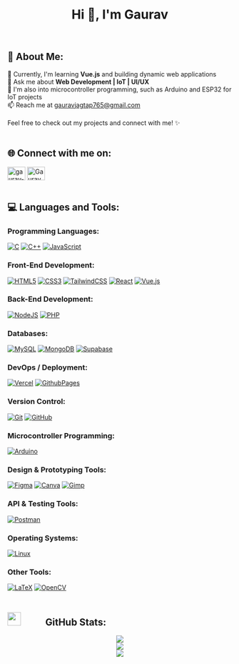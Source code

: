 # <h1 align="center">Hi 👋, I'm Gaurav</h1>
<br>

## 💫 About Me:
🔭 Currently, I'm learning **Vue.js** and building dynamic web applications <br>
💬 Ask me about **Web Development | IoT | UI/UX** <br>
🔧 I'm also into microcontroller programming, such as Arduino and ESP32 for IoT projects <br>
📫 Reach me at gauravjagtap765@gmail.com <br><br>
Feel free to check out my projects and connect with me! ✨
<br><br>

## 🌐 Connect with me on:
<a href="https://linkedin.com/in/gaurav-jagtap-210738259" target="blank"><img align="center" src="https://raw.githubusercontent.com/rahuldkjain/github-profile-readme-generator/master/src/images/icons/Social/linked-in-alt.svg" alt="gaurav-jagtap-210738259" height="30" width="40" /></a>
<a href="https://twitter.com/GauravJagtap04" target="blank"><img align="center" src="https://raw.githubusercontent.com/rahuldkjain/github-profile-readme-generator/master/src/images/icons/Social/twitter.svg" alt="GauravJagtap04" height="30" width="40" /></a>
<br><br>

## 💻 Languages and Tools:

### Programming Languages:
<a href="https://www.w3schools.com/c">![C](https://img.shields.io/badge/c-%2300599C.svg?style=for-the-badge&logo=c&logoColor=white)</a> 
<a href="https://www.w3schools.com/c++">![C++](https://img.shields.io/badge/c++-%2300599C.svg?style=for-the-badge&logo=c%2B%2B&logoColor=white)</a> 
<a href="https://developer.mozilla.org/en-US/docs/Web/JavaScript">![JavaScript](https://img.shields.io/badge/javascript-%23323330.svg?style=for-the-badge&logo=javascript&logoColor=%23F7DF1E)</a>

### Front-End Development:
<a href="https://www.w3schools.com/html/">![HTML5](https://img.shields.io/badge/html5-%23E34F26.svg?style=for-the-badge&logo=html5&logoColor=white)</a>
<a href="https://www.w3schools.com/css/">![CSS3](https://img.shields.io/badge/css3-%231572B6.svg?style=for-the-badge&logo=css3&logoColor=white)</a>
<a href="https://tailwindcss.com/">![TailwindCSS](https://img.shields.io/badge/tailwindcss-%2338B2AC.svg?style=for-the-badge&logo=tailwind-css&logoColor=white)</a>
<a href="https://react.dev/">![React](https://img.shields.io/badge/react-%2320232a.svg?style=for-the-badge&logo=react&logoColor=%2361DAFB)</a>
<a href="https://vuejs.org/">![Vue.js](https://img.shields.io/badge/vue.js-%2335495e.svg?style=for-the-badge&logo=vuedotjs&logoColor=%234FC08D)</a>

### Back-End Development:
<a href="https://nodejs.org/en">![NodeJS](https://img.shields.io/badge/node.js-6DA55F?style=for-the-badge&logo=node.js&logoColor=white)</a>
<a href="https://www.php.net/">![PHP](https://img.shields.io/badge/php-%23777BB4.svg?style=for-the-badge&logo=php&logoColor=white)</a>

### Databases:
<a href="https://www.mysql.com/">![MySQL](https://img.shields.io/badge/mysql-4479A1.svg?style=for-the-badge&logo=mysql&logoColor=white)</a>
<a href="https://www.mongodb.com/">![MongoDB](https://img.shields.io/badge/MongoDB-%234ea94b.svg?style=for-the-badge&logo=mongodb&logoColor=white)</a>
<a href="https://supabase.com/">![Supabase](https://img.shields.io/badge/Supabase-3ECF8E?style=for-the-badge&logo=supabase&logoColor=white)</a>

### DevOps / Deployment:
<a href="https://vercel.com/">![Vercel](https://img.shields.io/badge/vercel-%23000000.svg?style=for-the-badge&logo=vercel&logoColor=white)</a>
<a href="https://pages.github.com/">![GithubPages](https://img.shields.io/badge/github%20pages-121013?style=for-the-badge&logo=github&logoColor=white)</a>

### Version Control:
<a href="https://git-scm.com/">![Git](https://img.shields.io/badge/git-%23F05033.svg?style=for-the-badge&logo=git&logoColor=white)</a>
<a href="https://github.com/">![GitHub](https://img.shields.io/badge/github-%23121011.svg?style=for-the-badge&logo=github&logoColor=white)</a>

### Microcontroller Programming:
<a href="https://www.arduino.cc/">![Arduino](https://img.shields.io/badge/-Arduino-00979D?style=for-the-badge&logo=Arduino&logoColor=white)</a>

### Design & Prototyping Tools:
<a href="https://www.figma.com/">![Figma](https://img.shields.io/badge/figma-%23F24E1E.svg?style=for-the-badge&logo=figma&logoColor=white)</a>
<a href="https://www.canva.com/">![Canva](https://img.shields.io/badge/Canva-%2300C4CC.svg?style=for-the-badge&logo=Canva&logoColor=white)</a>
<a href="https://www.gimp.org/">![Gimp](https://img.shields.io/badge/Gimp-657D8B?style=for-the-badge&logo=gimp&logoColor=FFFFFF)</a>

### API & Testing Tools:
<a href="https://www.postman.com/">![Postman](https://img.shields.io/badge/Postman-FF6C37?style=for-the-badge&logo=postman&logoColor=white)</a>

### Operating Systems: 
<a href="https://www.linux.org/">![Linux](https://img.shields.io/badge/Linux-FCC624?style=for-the-badge&logo=linux&logoColor=black)</a>

### Other Tools:
<a href="https://www.latex-project.org/">![LaTeX](https://img.shields.io/badge/latex-%23008080.svg?style=for-the-badge&logo=latex&logoColor=white)</a>
<a href="https://opencv.org/">![OpenCV](https://img.shields.io/badge/opencv-%23white.svg?style=for-the-badge&logo=opencv&logoColor=white)</a>
<br><br>

## <img src="https://media.giphy.com/media/iY8CRBdQXODJSCERIr/giphy.gif" width="30" height="30" style="margin-right: 50px;"> GitHub Stats:
<div align="center"> 

![](https://github-readme-stats.vercel.app/api?username=GauravJagtap04&theme=highcontrast&hide_border=true&include_all_commits=false&count_private=true)<br/>
![](https://github-readme-streak-stats.herokuapp.com/?user=GauravJagtap04&theme=highcontrast&hide_border=true)<br/>
![](https://github-readme-stats.vercel.app/api/top-langs/?username=GauravJagtap04&theme=highcontrast&hide_border=true&include_all_commits=false&count_private=true&layout=compact)
</div>

<!-- Proudly created with GPRM ( https://gprm.itsvg.in ) -->
